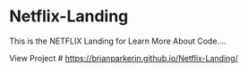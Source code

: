 # Netflix-Landing


This is the NETFLIX Landing for Learn More About Code....

View Project # https://brianparkerin.github.io/Netflix-Landing/
